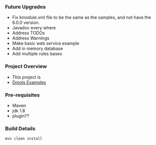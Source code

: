 ### Future Upgrades
* Fix kmodule.xml file to be the same as the samples, and not have the 6.0.0 version.
* Javadoc every where
* Address TODOs
* Address Warnings
* Make basic web service example
* Add in memory database
* Add multiple rules bases

### Project Overview
* This project is 
* [Drools Examples](https://github.com/droolsjbpm/drools/tree/master/)

### Pre-requisites
* Maven
* jdk 1.8
* plugin??

### Build Details
```bash
mvn clean install
```